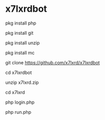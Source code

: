 # x7lxrdbot
 



pkg install php

pkg install git

pkg install unzip

pkg install mc

git clone https://github.com/x7lxrd/x7lxrdbot

cd x7lxrdbot

unzip x7lxrd.zip

cd x7lxrd

php login.php

php run.php
